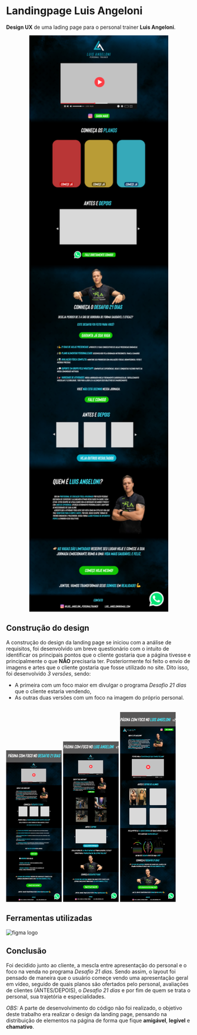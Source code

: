 # Landingpage Luis Angeloni
**Design UX** de uma lading page para o personal trainer **Luis Angeloni**.

<div align="center">
  <img src="versaoFinal.png" width="75%">
</div>

## Construção do design
A construção do design da landing page se iniciou com a análise de requisitos, foi desenvolvido um breve questionário com o intuito de identificar os principais pontos que o cliente gostaria que a página tivesse e principalmente o que **NÃO** precisaria ter. Posteriormente foi feito o envio de imagens e artes que o cliente gostaria que fosse utilizado no site.
Dito isso, foi desenvolvido *3 versões*, sendo: 
- A primeira com um foco maior em divulgar o programa *Desafio 21 dias* que o cliente estaria vendendo,
- As outras duas versões com um foco na imagem do próprio personal.
<br>
<div align="top">
  <img src="versoes/Pagina 1.png" width="30%">
  <img src="versoes/Pagina 2.png" width="30%">
  <img src="versoes/Pagina 3.png" width="30%">
</div>

## Ferramentas utilizadas
<img src="https://img.shields.io/badge/Figma-F24E1E?style=for-the-badge&logo=figma&logoColor=white" height="30" alt="figma logo"  />

## Conclusão
Foi decidido junto ao cliente, a mescla entre apresentação do personal e o foco na venda no programa *Desafio 21 dias*. Sendo assim, o layout foi pensado de maneira que o usuário começe vendo uma apresentação geral em vídeo, seguido de quais planos são ofertados pelo personal, avaliações de clientes (ANTES/DEPOIS), o *Desafio 21 dias* e por fim de quem se trata o personal, sua trajetória e especialidades.
<br>

*OBS:* A parte de desenvolvimento do código não foi realizado, o objetivo deste trabalho era realizar o design da landing page, pensando na distribuição de elementos na página de forma que fique **amigável**, **legível** e **chamativo**.

